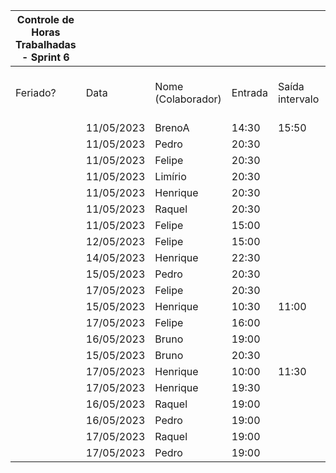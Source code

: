 | Controle de Horas Trabalhadas - Sprint 6 |  |  |  |  |  |  |  |  |  |  |  |  |
| --- | --- | --- | --- | --- | --- | --- | --- | --- | --- | --- | --- | --- |
| Feriado? | Data | Nome (Colaborador) | Entrada | Saída intervalo | Retorno intervalo | Saída | Total horas |  | Nome (Colaborador) | Total horas do sprint |  |  |
|  | 11/05/2023 | BrenoA | 14:30 | 15:50 | 20:30 | 22:30 | 3:20:00 |  | BrenoA | 03:20 |  |  |
|  | 11/05/2023 | Pedro | 20:30 |  |  | 22:30 | 2:00:00 |  | Bruno | 02:00 |  |  |
|  | 11/05/2023 | Felipe | 20:30 |  |  | 22:30 | 2:00:00 |  | Felipe | 09:30 |  |  |
|  | 11/05/2023 | Limírio | 20:30 |  |  | 22:30 | 2:00:00 |  | Henrique | 09:08 |  |  |
|  | 11/05/2023 | Henrique | 20:30 |  |  | 22:30 | 2:00:00 |  | Limírio | 02:00 |  |  |
|  | 11/05/2023 | Raquel | 20:30 |  |  | 22:30 | 2:00:00 |  | Pedro | 07:00 |  |  |
|  | 11/05/2023 | Felipe | 15:00 |  |  | 18:00 | 3:00:00 |  | Raquel | 05:30 |  |  |
|  | 12/05/2023 | Felipe | 15:00 |  |  | 18:00 | 3:00:00 |  |  |  |  |  |
|  | 14/05/2023 | Henrique | 22:30 |  |  | 23:30 | 1:00:00 |  |  |  |  |  |
|  | 15/05/2023 | Pedro | 20:30 |  |  | 22:00 | 1:30:00 |  |  |  |  |  |
|  | 17/05/2023 | Felipe | 20:30 |  |  | 21:00 | 0:30:00 |  |  |  |  |  |
|  | 15/05/2023 | Henrique | 10:30 | 11:00 | 20:30 | 22:00 | 2:00:00 |  |  |  |  |  |
|  | 17/05/2023 | Felipe | 16:00 |  |  | 17:00 | 1:00:00 |  |  |  |  |  |
|  | 16/05/2023 | Bruno | 19:00 |  |  | 20:30 | 1:30:00 |  |  |  |  |  |
|  | 15/05/2023 | Bruno | 20:30 |  |  | 21:00 | 0:30:00 |  |  |  |  |  |
|  | 17/05/2023 | Henrique | 10:00 | 11:30 | 15:30 | 17:00 | 3:00:00 |  |  |  |  |  |
|  | 17/05/2023 | Henrique | 19:30 |  |  | 20:38 | 1:08:00 |  |  |  |  |  |
|  | 16/05/2023 | Raquel | 19:00 |  |  | 20:30 | 1:30:00 |  |  |  |  |  |
|  | 16/05/2023 | Pedro | 19:00 |  |  | 20:30 | 1:30:00 |  |  |  |  |  |
|  | 17/05/2023 | Raquel | 19:00 |  |  | 21:00 | 2:00:00 |  |  |  |  |  |
|  | 17/05/2023 | Pedro | 19:00 |  |  | 21:00 | 2:00:00 |  |  |  |  |  |

